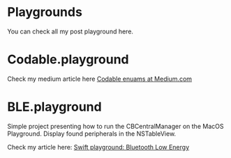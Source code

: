 # Playgrounds
You can check all my post playground here.

# Codable.playground
Check my medium article here [Codable enuams at Medium.com](https://blog.untitledkingdom.com/codable-enums-in-swift-3ab3dacf30ce)

# BLE.playground
Simple project presenting how to run the CBCentralManager on the MacOS Playground. Display found peripherals in the NSTableView.

Check my article here: [Swift playground: Bluetooth Low Energy](https://blog.untitledkingdom.com/swift-playground-bluetooth-low-energy-8fe15eb2e6df)
